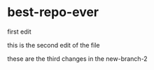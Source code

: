 # best-repo-ever
first edit

this is the second edit of the file

these are the third changes in the new-branch-2